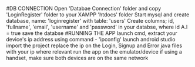 #DB CONNECTION
Open 'Databae Connection' folder and copy 'LoginRegister' folder to your XAMPP 'htdocs' folder
Start mysql and create database, name: 'loginregister' with table: 'users'
Create columns; id, 'fullname', 'email', 'username' and 'password' in your databse, where id A.I = true
save the databse
#RUNNING THE APP
launch cmd, extract your device's ip address using command - 'ipconfig'
launch android studio
import the project
replace the ip on the Login, Signup and Error java files with your ip where relevant
run the app on the emulator/device
if using a handset, make sure both devices are on the same network
